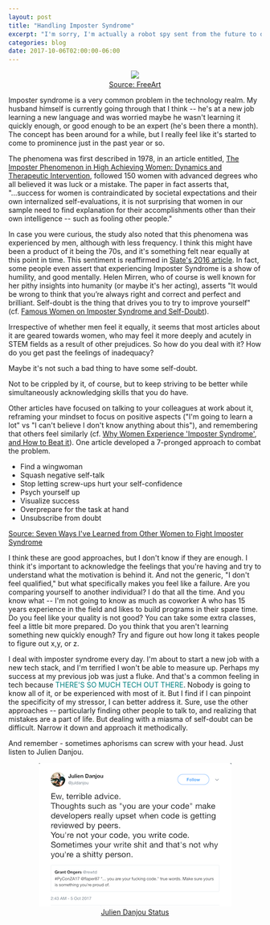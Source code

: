 ```yaml
---
layout: post
title: "Handling Imposter Syndrome"
excerpt: "I'm sorry, I'm actually a robot spy sent from the future to destroy you all"
categories: blog
date: 2017-10-06T02:00:00-06:00
---
```


<center><figure>
<img src="https://cdn-thumbs.freeart.com/fa32711592.jpg">
<figcaption><a href="https://cdn-thumbs.freeart.com/fa32711592.jpg">Source: FreeArt</a></figcaption>
</figure></center>

Imposter syndrome is a very common problem in the technology realm.  My husband himself is currently going through that I think -- he's at a new job learning a new language and was worried maybe he wasn't learning it quickly enough, or good enough to be an expert (he's been there a month).  The concept has been around for a while, but I really feel like it's started to come to prominence just in the past year or so.

The phenomena was first described in 1978, in an article entitled, <a href="http://www.paulineroseclance.com/pdf/ip_high_achieving_women.pdf">The Imposter Phenomenon in High Achieving Women: Dynamics and Therapeutic Intervention</a>, followed 150 women with advanced degrees who all believed it was luck or a mistake.  The paper in fact asserts that, "...success for women is contraindicated by societal expectations and their own internalized self-evaluations, it is not surprising that women in our sample need to find explanation for their accomplishments other than their own intelligence -- such as fooling other people."  

In case you were curious, the study also noted that this phenomena was experienced by men, although with less frequency.  I think this might have been a product of it being the 70s, and it's something felt near equally at this point in time.  This sentiment is reaffirmed in <a href="http://www.slate.com/articles/business/the_ladder/2016/04/is_impostor_syndrome_real_and_does_it_affect_women_more_than_men.html">Slate's 2016 article</a>.  In fact, some people even assert that experiencing Imposter Syndrome is a show of humility, and good mentally.  Helen Mirren, who of course is well known for her pithy insights into humanity (or maybe it's her acting), asserts "It would be wrong to think that you’re always right and correct and perfect and brilliant. Self-doubt is the thing that drives you to try to improve yourself" (cf. <a href="https://www.thecut.com/2017/01/25-famous-women-on-impostor-syndrome-and-self-doubt.html">Famous Women on Imposter Syndrome and Self-Doubt</a>).

Irrespective of whether men feel it equally, it seems that most articles about it are geared towards women, who may feel it more deeply and acutely in STEM fields as a result of other prejudices.  So how do you deal with it?  How do you get past the feelings of inadequacy?

Maybe it's not such a bad thing to have some self-doubt.

Not to be crippled by it, of course, but to keep striving to be better while simultaneously acknowledging skills that you do have.

Other articles have focused on talking to your colleagues at work about it, reframing your mindset to focus on positive aspects ("I'm going to learn a lot" vs "I can't believe I don't know anything about this"), and remembering that others feel similarly (cf. <a href="http://www.cosmopolitan.com/uk/reports/a12029501/impostor-syndrome-women-what-is-it-how-to-beat-it/">Why Women Experience 'Imposter Syndrome', and How to Beat it</a>).  One article developed a 7-pronged approach to combat the problem.

- Find a wingwoman
- Squash negative self-talk
- Stop letting screw-ups hurt your self-confidence
- Psych yourself up
- Visualize success
- Overprepare for the task at hand
- Unsubscribe from doubt

<a href="https://www.fastcompany.com/40405364/seven-ways-ive-learned-from-other-women-to-fight-imposter-syndrome">Source: Seven Ways I've Learned from Other Women to Fight Imposter Syndrome</a>

I think these are good approaches, but I don't know if they are enough.  I think it's important to acknowledge the feelings that you're having and try to understand what the motivation is behind it.  And not the generic, "I don't feel qualified," but what specifically makes you feel like a failure.  Are you comparing yourself to another individual?  I do that all the time.  And you know what -- I'm not going to know as much as coworker A who has 15 years experience in the field and likes to build programs in their spare time.  Do you feel like your quality is not good?  You can take some extra classes, feel a little bit more prepared.  Do you think that you aren't learning something new quickly enough?  Try and figure out how long it takes people to figure out x,y, or z.

I deal with imposter syndrome every day.  I'm about to start a new job with a new tech stack, and I'm terrified I won't be able to measure up.  Perhaps my success at my previous job was just a fluke.  And that's a common feeling in tech because <font color="teal">THERE'S SO MUCH TECH OUT THERE</font>.  Nobody is going to know all of it, or be experienced with most of it.  But I find if I can pinpoint the specificity of my stressor, I can better address it.  Sure, use the other approaches -- particularly finding other people to talk to, and realizing that mistakes are a part of life.  But dealing with a miasma of self-doubt can be difficult.  Narrow it down and approach it methodically.

And remember - sometimes aphorisms can screw with your head.  Just listen to Julien Danjou.

<center><figure>
<img src="/images/Danjou-thought.png">
<figcaption><a href="https://twitter.com/juldanjou/status/915875022102810624">Julien Danjou Status</a></figcaption>
</figure></center>
